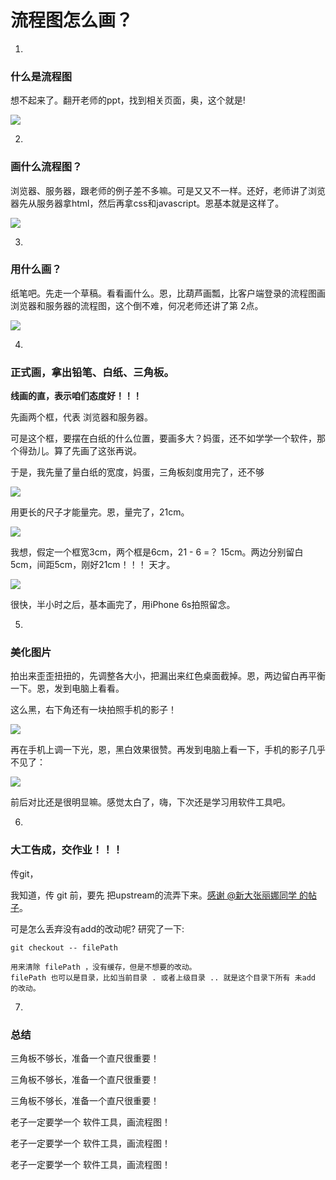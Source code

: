 # 流程图怎么画？

1.

### 什么是流程图

想不起来了。翻开老师的ppt，找到相关页面，奥，这个就是!

![](http://osv97pbuy.bkt.clouddn.com/3-5.png)

2.

### 画什么流程图？

浏览器、服务器，跟老师的例子差不多嘛。可是又又不一样。还好，老师讲了浏览器先从服务器拿html，然后再拿css和javascript。恩基本就是这样了。

![](http://osv97pbuy.bkt.clouddn.com/3-6-exchange.png)

3.

### 用什么画？

纸笔吧。先走一个草稿。看看画什么。恩，比葫芦画瓢，比客户端登录的流程图画浏览器和服务器的流程图，这个倒不难，何况老师还讲了第 2点。

![](http://osv97pbuy.bkt.clouddn.com/3-4.jpeg)

4.

### 正式画，拿出铅笔、白纸、三角板。

**线画的直，表示咱们态度好！！！**

先画两个框，代表 浏览器和服务器。

可是这个框，要摆在白纸的什么位置，要画多大？妈蛋，还不如学学一个软件，那个得劲儿。算了先画了这张再说。

于是，我先量了量白纸的宽度，妈蛋，三角板刻度用完了，还不够

![](http://osv97pbuy.bkt.clouddn.com/3-1.jpeg)

用更长的尺子才能量完。恩，量完了，21cm。

![](http://osv97pbuy.bkt.clouddn.com/3-2.jpeg)

我想，假定一个框宽3cm，两个框是6cm，21 - 6 =？  15cm。两边分别留白5cm，间距5cm，刚好21cm！！！ 天才。

![](http://osv97pbuy.bkt.clouddn.com/3-3.jpeg)

很快，半小时之后，基本画完了，用iPhone 6s拍照留念。

5.

### 美化图片

拍出来歪歪扭扭的，先调整各大小，把漏出来红色桌面截掉。恩，两边留白再平衡一下。恩，发到电脑上看看。

这么黑，右下角还有一块拍照手机的影子！

![](http://osv97pbuy.bkt.clouddn.com/lipeng-%E7%AC%AC%E4%B8%89%E6%AC%A1%E4%BD%9C%E4%B8%9A%20%28%E4%BF%AE%E5%9B%BE%E5%89%8D%EF%BC%89.jpg)

再在手机上调一下光，恩，黑白效果很赞。再发到电脑上看一下，手机的影子几乎不见了：

![](http://osv97pbuy.bkt.clouddn.com/lipeng-%E7%AC%AC%E4%B8%89%E6%AC%A1%E4%BD%9C%E4%B8%9A%20%28after%29.jpg)

前后对比还是很明显嘛。感觉太白了，嗨，下次还是学习用软件工具吧。

6.

### 大工告成，交作业！！！

传git，

我知道，传 git 前，要先 把upstream的流弄下来。[感谢 @新大张丽娜同学 的帖子](https://github.com/xugy0926/getting-started-with-javascript/blob/master/topics/%E5%A6%82%E4%BD%95%E4%BB%8E%E4%B8%BB%E9%A1%B9%E7%9B%AE%E6%9B%B4%E6%96%B0fork%E7%9A%84%E9%A1%B9%E7%9B%AE.md)。

可是怎么丢弃没有add的改动呢? 研究了一下:

```git
git checkout -- filePath

用来清除 filePath ，没有缓存，但是不想要的改动。
filePath 也可以是目录，比如当前目录 . 或者上级目录 .. 就是这个目录下所有 未add 的改动。
```



7.

### 总结

三角板不够长，准备一个直尺很重要！

三角板不够长，准备一个直尺很重要！

三角板不够长，准备一个直尺很重要！

老子一定要学一个 软件工具，画流程图！

老子一定要学一个 软件工具，画流程图！

老子一定要学一个 软件工具，画流程图！